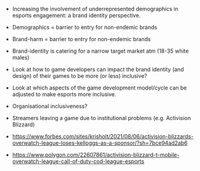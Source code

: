 * Increasing the involvement of underrepresented demographics in esports engagement: a brand identity perspective.

* Demographics = barrier to entry for non-endemic brands
* Brand-harm = barrier to entry for non-endemic brands
* Brand-identity is catering for a narrow target market atm (18-35 white males) 
* Look at how to game developers can impact the brand identity (and design) of their games to be more (or less) inclusive?
* Look at which aspects of the game development model/cycle can be adjusted to make esports more inclusive.
* Organisational inclusiveness?
* Streamers leaving a game due to institutional problems (e.g. Activision Blizzard)
* https://www.forbes.com/sites/krisholt/2021/08/06/activision-blizzards-overwatch-league-loses-kelloggs-as-a-sponsor/?sh=7bce94ad2ab6
* https://www.polygon.com/22607861/activision-blizzard-t-mobile-overwatch-league-call-of-duty-cod-league-esports